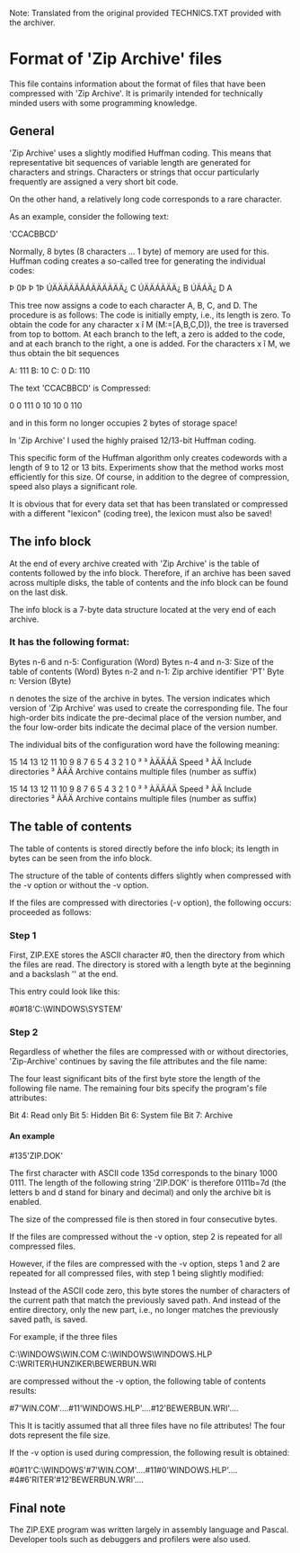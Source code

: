 Note: Translated from the original provided TECHNICS.TXT provided with the archiver.

# Format of 'Zip Archive' files

This file contains information about the format of files that have been compressed with 
'Zip Archive'. It is primarily intended for technically minded users with some programming
knowledge.

## General

'Zip Archive' uses a slightly modified Huffman coding. This means that representative bit
sequences of variable length are generated for characters and strings. Characters or
strings that occur particularly frequently are assigned a very short bit code.

On the other hand, a relatively long code corresponds to a rare character.

As an example, consider the following text:

'CCACBBCD'

Normally, 8 bytes (8 characters ... 1 byte) of memory are used for this.
Huffman coding creates a so-called tree for generating the individual codes:

 Þ 0Þ                          Þ 1Þ
         ÚÄÄÄÄÄÄÁÄÄÄÄÄÄ¿
         C          ÚÄÄÁÄÄÄ¿
                    B    ÚÄÁÄ¿
                         D   A

This tree now assigns a code to each character A, B, C, and D. The procedure is
as follows: The code is initially empty, i.e., its length is zero. To obtain the
code for any character
x î M (M:=[A,B,C,D]), the tree is traversed from top to bottom. At each branch 
to the left, a zero is added to the code, and at each branch to the right, a one
is added. For the characters x î M, we thus obtain the bit sequences

A: 111
B: 10
C: 0
D: 110

The text 'CCACBBCD' is Compressed:

0 0 111 0 10 10 0 110

and in this form no longer occupies 2 bytes of storage space!

In 'Zip Archive' I used the highly praised 12/13-bit Huffman coding.

This specific form of the Huffman algorithm only creates codewords
with a length of 9 to 12 or 13 bits. Experiments show that the method
works most efficiently for this size. Of course, in addition to the
degree of compression, speed also plays a significant role.

It is obvious that for every data set that has been translated or
compressed with a different "lexicon" (coding tree), the lexicon must
also be saved!

## The info block

At the end of every archive created with 'Zip Archive' is the table of
contents followed by the info block. Therefore, if an archive has been saved
across multiple disks, the table of contents and the info block can be found
on the last disk.

The info block is a 7-byte data structure located at the very end of each
archive.

### It has the following format:

Bytes n-6 and n-5: Configuration (Word)
Bytes n-4 and n-3: Size of the table of contents (Word)
Bytes n-2 and n-1: Zip archive identifier 'PT'
Byte n: Version (Byte)

n denotes the size of the archive in bytes. The version indicates which version
of 'Zip Archive' was used to create the corresponding file. The four high-order
bits indicate the pre-decimal place of the version number, and the four low-order
bits indicate the decimal place of the version number.

The individual bits of the configuration word have the following meaning:

15 14 13 12 11 10 9 8 7 6 5 4 3 2 1 0
³ ³ ÀÄÄÁÄ Speed
³ ÀÄ Include directories
³
ÀÄÄ Archive contains multiple files
(number as suffix)

15 14 13 12 11 10  9  8  7  6  5  4  3  2  1  0
                         ³              ³  ÀÄÄÁÄ Speed
                         ³              ÀÄ Include directories
                         ³
                         ÀÄÄ Archive contains multiple files
                             (number as suffix)

## The table of contents

The table of contents is stored directly before the info block; its
length in bytes can be seen from the info block.

The structure of the table of contents differs slightly
when compressed with the -v option or without the -v option.

If the files are compressed with directories (-v option), the following occurs:
proceeded as follows:

### Step 1

First, ZIP.EXE stores the ASCII character #0, then the directory from which the
files are read. The directory is stored with a length byte at the beginning and
a backslash '\' at the end.

This entry could look like this:

#0#18'C:\WINDOWS\SYSTEM\'

### Step 2

Regardless of whether the files are compressed with or without directories,
'Zip-Archive' continues by saving the file attributes and the file name:

The four least significant bits of the first byte store the length of the following
file name. The remaining four bits specify the program's file attributes:

Bit 4: Read only
Bit 5: Hidden
Bit 6: System file
Bit 7: Archive

#### An example

#135'ZIP.DOK'

The first character with ASCII code 135d corresponds to the binary 1000 0111.
The length of the following string 'ZIP.DOK' is therefore 0111b=7d (the letters
b and d stand for binary and decimal) and only the archive bit is enabled.

The size of the compressed file is then stored in four consecutive bytes.

If the files are compressed without the -v option, step 2 is repeated for all
compressed files.

However, if the files are compressed with the -v option, steps 1 and 2 are repeated
for all compressed files, with step 1 being slightly modified:

Instead of the ASCII code zero, this byte stores the number of characters of the
current path that match the previously saved path. And instead of the entire
directory, only the new part, i.e., no longer matches the previously saved path,
is saved.

For example, if the three files

C:\WINDOWS\WIN.COM
C:\WINDOWS\WINDOWS.HLP
C:\WRITER\HUNZIKER\BEWERBUN.WRI

are compressed without the -v option, the following table of contents results:

#7'WIN.COM'....#11'WINDOWS.HLP'....#12'BEWERBUN.WRI'....

This It is tacitly assumed that all three files have no file attributes! The 
four dots represent the file size.

If the -v option is used during compression, the following result is obtained:

#0#11'C:\WINDOWS\'#7'WIN.COM'....#11#0'WINDOWS.HLP'....
#4#6'RITER\'#12'BEWERBUN.WRI'....

## Final note
The ZIP.EXE program was written largely in assembly language and Pascal.
Developer tools such as debuggers and profilers were also used.